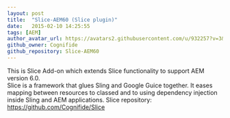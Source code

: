 ```yaml
---
layout: post
title:  "Slice-AEM60 (Slice plugin)"
date:   2015-02-10 14:25:55
tags: [AEM]
author_avatar_url: https://avatars2.githubusercontent.com/u/932257?v=3&s=200
github_owner: Cognifide
github_repository: Slice-AEM60
---
```


This is Slice Add-on which extends Slice functionality to support AEM version 6.0.   
Slice is a framework that glues Sling and Google Guice together. It eases mapping between resources to classed and to using dependency injection inside Sling and AEM applications. Slice repository: https://github.com/Cognifide/Slice